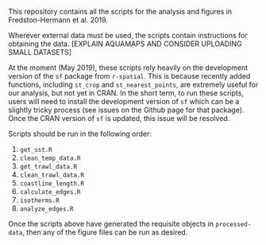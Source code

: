This repository contains all the scripts for the analysis and figures in Fredston-Hermann et al. 2019. 

Wherever external data must be used, the scripts contain instructions for obtaining the data. [EXPLAIN AQUAMAPS AND CONSIDER UPLOADING SMALL DATASETS]

At the moment (May 2019), these scripts rely heavily on the development version of the `sf` package from `r-spatial`. This is because recently added functions, including `st_crop` and `st_nearest_points`, are extremely useful for our analysis, but not yet in CRAN. In the short term, to run these scripts, users will need to install the development version of `sf` which can be a slightly tricky process (see issues on the Github page for that package). Once the CRAN version of `sf` is updated, this issue will be resolved. 

Scripts should be run in the following order: 

1. `get_sst.R`
1. `clean_temp_data.R`
1. `get_trawl_data.R`
1. `clean_trawl_data.R`
1. `coastline_length.R`
1. `calculate_edges.R`
1. `isotherms.R`
1. `analyze_edges.R`

Once the scripts above have generated the requisite objects in `processed-data`, then any of the figure files can be run as desired. 
